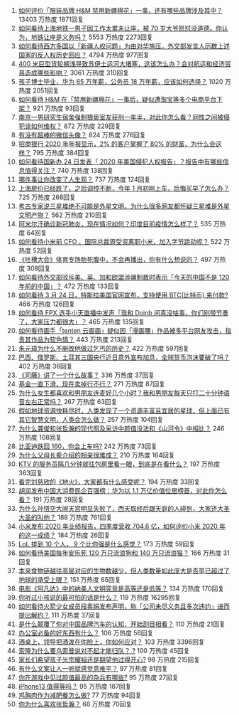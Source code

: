 1. [如何评价「服装品牌 H&M 禁用新疆棉花」一事，还有哪些品牌涉及其中？](https://www.zhihu.com/question/450970725) 13403 万热度 1871回复
1. [如何看待上海地铁一男子因工作太累未让座，被 70 岁大爷怒怼没道德。你认为，地铁让座是义务吗？](https://www.zhihu.com/question/450854258) 5553 万热度 2273回复
1. [如何看待西方多国以「新疆人权问题」为由对华施压，外交部发言人历数上述国家的反人权历史回应？](https://www.zhihu.com/question/450861330) 4794 万热度 977回复
1. [400 米巨型货轮搁浅导致苏伊士运河大堵塞，这该怎么办？会对航运和经济贸易造成哪些影响？](https://www.zhihu.com/question/450974863) 3061 万热度 310回复
1. [孩子博士毕业，华为 65 万年薪，公务员 18 万年薪，应该如何选择？](https://www.zhihu.com/question/444289082) 1020 万热度 2051回复
1. [如何看待 H&M 在「禁用新疆棉花」一事后，疑似遭淘宝等多个电商平台下架？](https://www.zhihu.com/question/451051189) 921 万热度 93回复
1. [南京一男研究生宿舍强制猥亵室友获刑一年半，对此你怎么看？同性之间被侵犯该如何维权？](https://www.zhihu.com/question/450711483) 872 万热度 229回复
1. [有没有超棒的微信头像？](https://www.zhihu.com/question/432712007) 824 万热度 276回复
1. [招商银行 2020 年年报显示，2% 的客户掌握了 80% 的财富，为什么会这样？](https://www.zhihu.com/question/450410880) 795 万热度 384回复
1. [如何看待国新办 24 日发表「 2020 年美国侵犯人权报告」？报告中有哪些信息值得关注？](https://www.zhihu.com/question/451020332) 740 万热度 138回复
1. [哪件事让你改变了人生观？](https://www.zhihu.com/question/450690102) 737 万热度 124回复
1. [上海房价已经跌了，之后调控不断，今年 1 月初刚上车，后悔买早了怎么办？](https://www.zhihu.com/question/448239294) 725 万热度 268回复
1. [考古专家说三星堆绝不可能是外星文明，为什么很多网友都怀疑三星堆是外星文明产物？](https://www.zhihu.com/question/450791660) 562 万热度 210回复
1. [阿米尔汗确诊新冠肺炎，现在情况如何？印度目前疫情怎么样了？](https://www.zhihu.com/question/451022079) 535 万热度 64回复
1. [如何看待小米前 CFO 、国际总裁周受资离职小米，加入字节跳动呢？](https://www.zhihu.com/question/451049379) 522 万热度 52回复
1. [《吐槽大会》体育专场胎死腹中，不会再播出，你有什么想说的？](https://www.zhihu.com/question/450982965) 497 万热度 308回复
1. [如何看待外交部驳斥美、英、加和欧盟涉疆制裁时表示「今天的中国不是 120 年前的中国」？](https://www.zhihu.com/question/450873534) 472 万热度 133回复
1. [如何看待 3 月 24 日，特斯拉美国官网宣布，支持使用 BTC(比特币) 来付款?](https://www.zhihu.com/question/451007508) 466 万热度 126回复
1. [如何看待 FPX 选手小天直播中发声「我和 Doinb 间真没啥事，你们别带节奏了，大家压力都很大」？](https://www.zhihu.com/question/450880486) 465 万热度 135回复
1. [如何看待画手「tenten 云画画」疑似因「漫画腰」作品被多平台网友攻击，指责其作品为软色情？](https://www.zhihu.com/question/450711324) 443 万热度 213回复
1. [朱元璋为什么不删改他做过乞丐的历史？](https://www.zhihu.com/question/319334362) 422 万热度 597回复
1. [巴西、俄罗斯、土耳其三国央行近日意外宣布加息，全球货币泡沫要破了吗？](https://www.zhihu.com/question/450441092) 402 万热度 36回复
1. [《司藤》讲了一个什么故事？](https://www.zhihu.com/question/448967132) 336 万热度 37回复
1. [基金一直下滑，现在卖掉行不行？](https://www.zhihu.com/question/448235022) 271 万热度 87回复
1. [为什么女生都喜欢和男朋友连麦好几个小时？我和男朋友每天只打二十分钟语音左右正常吗？](https://www.zhihu.com/question/446227698) 267 万热度 63回复
1. [假如地球资源快耗尽时，人类发现了一个资源丰富且宜居的星球，但上面已有其它智慧文明，人类会怎么做？](https://www.zhihu.com/question/450589063) 257 万热度 104回复
1. [为什么龚俊和张哲瀚的现代照及采访中颜值没法和《山河令》中相比？](https://www.zhihu.com/question/450590641) 246 万热度 108回复
1. [比亚迪跌回 160，你会上车吗?](https://www.zhihu.com/question/450156836) 242 万热度 73回复
1. [为什么父母长辈介绍的相亲很难成？](https://www.zhihu.com/question/308180976) 210 万热度 164回复
1. [KTV 的服务员隔几分钟就往包房里看一眼，到底是在看什么？](https://www.zhihu.com/question/22629932) 197 万热度 363回复
1. [看完刘慈欣的《地火》，大家都有什么感受呢？](https://www.zhihu.com/question/449557621) 194 万热度 33回复
1. [胡润发布中国大消费民企百强榜：华为以 1.1 万亿价值位居榜首，对此你怎么看？](https://www.zhihu.com/question/450830968) 191 万热度 28回复
1. [为什么孙悟空大闹天宫明显失败了，西天取经后跟天庭的人碰到，大家还大圣大圣的叫他？](https://www.zhihu.com/question/356018121) 188 万热度 761回复
1. [小米发布 2020 年业绩报告，四季度营收 704.6 亿，如何评价小米 2020 年的这一成绩？](https://www.zhihu.com/question/451040200) 184 万热度 26回复
1. [LoL 排到 10 个人， 9 个比你强是什么感觉？](https://www.zhihu.com/question/444007696) 173 万热度 59回复
1. [如何看待美国每年安乐死 120 万只流浪狗和 140 万只流浪猫？](https://www.zhihu.com/question/322128000) 166 万热度 31回复
1. [本来食物链越往高层对应的生物数越少，但人类数量如此庞大是否早已超过了地球的承受上限？](https://www.zhihu.com/question/450506094) 151 万热度 65回复
1. [电影《阿凡达》中的纳美人文明究竟是高等还是低等？](https://www.zhihu.com/question/26947345) 134 万热度 170回复
1. [你听过小孩说的最可怕的话是什么？](https://www.zhihu.com/question/268009004) 119 万热度 16295回复
1. [如何看待火箭少女成员段奥娟发布声明，称「公司未尽义务且多次违约」进而提出解约？](https://www.zhihu.com/question/450712415) 111 万热度 37回复
1. [是什么颠覆了你对中国品牌汽车的认知，开始刮目相看？](https://www.zhihu.com/question/450821353) 110 万热度 21回复
1. [办公室必备的好东西有什么？](https://www.zhihu.com/question/23827986) 106 万热度 56回复
1. [酒桌上，领导把酒泼在你脸上，你如何应对？](https://www.zhihu.com/question/438684200) 103 万热度 3396回复
1. [索隆为什么要乌索普说对不起才能归队？  ?](https://www.zhihu.com/question/38428562) 100 万热度 45回复
1. [家长们希望孩子光宗耀祖还是期望他过得开心?](https://www.zhihu.com/question/442946114) 98 万热度 215回复
1. [有什么文案让人一听就感觉意难平？](https://www.zhihu.com/question/441983902) 97 万热度 81回复
1. [你在游戏中见过颜值最高的杂兵有哪些?](https://www.zhihu.com/question/449194855) 95 万热度 27回复
1. [iPhone13 值得等吗？](https://www.zhihu.com/question/445568012) 95 万热度 187回复
1. [鸡胸肉作为减肥餐怎么做?](https://www.zhihu.com/question/35751229) 77 万热度 94回复
1. [你为什么喜欢张哲瀚？](https://www.zhihu.com/question/283050583) 66 万热度 70回复